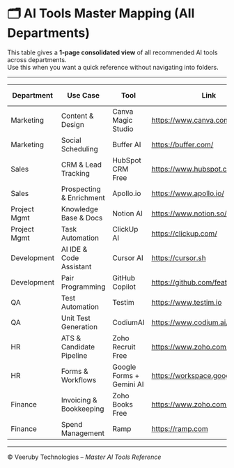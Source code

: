 # 🗂️ AI Tools Master Mapping (All Departments)

This table gives a **1-page consolidated view** of all recommended AI tools across departments.  
Use this when you want a quick reference without navigating into folders.

---

| Department       | Use Case                 | Tool                   | Link                                   | Free/Paid | Setup Time |
|------------------|---------------------------|------------------------|----------------------------------------|-----------|------------|
| Marketing        | Content & Design          | Canva Magic Studio     | https://www.canva.com/                 | ✅ Free   | <5 mins |
| Marketing        | Social Scheduling         | Buffer AI              | https://buffer.com/                    | ✅ Free + 💎 Paid | ~10 mins |
| Sales            | CRM & Lead Tracking       | HubSpot CRM Free       | https://www.hubspot.com/               | ✅ Free   | <10 mins |
| Sales            | Prospecting & Enrichment  | Apollo.io              | https://www.apollo.io/                 | 💎 Paid   | ~15 mins |
| Project Mgmt     | Knowledge Base & Docs     | Notion AI              | https://www.notion.so/                 | ✅ Free + 💎 Paid | <5 mins |
| Project Mgmt     | Task Automation           | ClickUp AI             | https://clickup.com/                   | 💎 Paid   | ~15 mins |
| Development      | AI IDE & Code Assistant   | Cursor AI              | https://cursor.sh                      | ✅ Free + 💎 Paid | <5 mins |
| Development      | Pair Programming          | GitHub Copilot         | https://github.com/features/copilot    | 💎 Paid   | ~10 mins |
| QA               | Test Automation           | Testim                 | https://www.testim.io                  | ✅ Free + 💎 Paid | ~10 mins |
| QA               | Unit Test Generation      | CodiumAI               | https://www.codium.ai/                 | ✅ Free + 💎 Paid | <5 mins |
| HR               | ATS & Candidate Pipeline  | Zoho Recruit Free      | https://www.zoho.com/recruit/          | ✅ Free + 💎 Paid | ~10 mins |
| HR               | Forms & Workflows         | Google Forms + Gemini AI | https://workspace.google.com/         | ✅ Free + 💎 Paid | <5 mins |
| Finance          | Invoicing & Bookkeeping   | Zoho Books Free        | https://www.zoho.com/books/            | ✅ Free + 💎 Paid | ~10 mins |
| Finance          | Spend Management          | Ramp                   | https://ramp.com                       | 💎 Paid   | ~15 mins |

---

© Veeruby Technologies – *Master AI Tools Reference*
